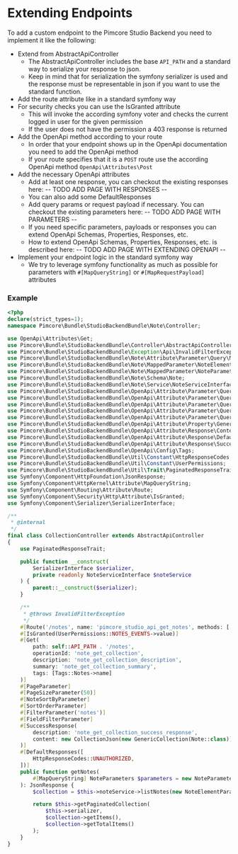 # Extending Endpoints

To add a custom endpoint to the Pimcore Studio Backend you need to implement it like the following:

- Extend from AbstractApiController
  - The AbstractApiController includes the base `API_PATH` and a standard way to serialize your response to json.
  - Keep in mind that for serialization the symfony serializer is used and the response must be representable in json if you want to use the standard function.
- Add the route attribute like in a standard symfony way
- For security checks you can use the IsGranted attribute
  - This will invoke the according symfony voter and checks the current logged in user for the given permission
  - If the user does not have the permission a 403 response is returned
- Add the OpenApi method according to your route
  - In order that your endpoint shows up in the OpenApi documentation you need to add the OpenApi method
  - If your route specifies that it is a `POST` route use the according OpenApi method `OpenApi\Attributes\Post`
- Add the necessary OpenApi attributes
  - Add at least one response, you can checkout the existing responses here: -- TODO ADD PAGE WITH RESPONSES --
  - You can also add some DefaultResponses
  - Add query params or request payload if necessary. You can checkout the existing parameters here: -- TODO ADD PAGE WITH PARAMETERS --
  - If you need specific parameters, payloads or responses you can extend OpenApi Schemas, Properties, Responses, etc.
  - How to extend OpenApi Schemas, Properties, Responses, etc. is described here: -- TODO ADD PAGE WITH EXTENDING OPENAPI --
- Implement your endpoint logic in the standard symfony way
  - We try to leverage symfony functionality as much as possible for parameters with `#[MapQueryString]` or `#[MapRequestPayload]` attributes

### Example
```php
<?php
declare(strict_types=1);
namespace Pimcore\Bundle\StudioBackendBundle\Note\Controller;

use OpenApi\Attributes\Get;
use Pimcore\Bundle\StudioBackendBundle\Controller\AbstractApiController;
use Pimcore\Bundle\StudioBackendBundle\Exception\Api\InvalidFilterException;
use Pimcore\Bundle\StudioBackendBundle\Note\Attribute\Parameter\Query\NoteSortByParameter;
use Pimcore\Bundle\StudioBackendBundle\Note\MappedParameter\NoteElementParameters;
use Pimcore\Bundle\StudioBackendBundle\Note\MappedParameter\NoteParameters;
use Pimcore\Bundle\StudioBackendBundle\Note\Schema\Note;
use Pimcore\Bundle\StudioBackendBundle\Note\Service\NoteServiceInterface;
use Pimcore\Bundle\StudioBackendBundle\OpenApi\Attribute\Parameter\Query\FieldFilterParameter;
use Pimcore\Bundle\StudioBackendBundle\OpenApi\Attribute\Parameter\Query\FilterParameter;
use Pimcore\Bundle\StudioBackendBundle\OpenApi\Attribute\Parameter\Query\PageParameter;
use Pimcore\Bundle\StudioBackendBundle\OpenApi\Attribute\Parameter\Query\PageSizeParameter;
use Pimcore\Bundle\StudioBackendBundle\OpenApi\Attribute\Parameter\Query\SortOrderParameter;
use Pimcore\Bundle\StudioBackendBundle\OpenApi\Attribute\Property\GenericCollection;
use Pimcore\Bundle\StudioBackendBundle\OpenApi\Attribute\Response\Content\CollectionJson;
use Pimcore\Bundle\StudioBackendBundle\OpenApi\Attribute\Response\DefaultResponses;
use Pimcore\Bundle\StudioBackendBundle\OpenApi\Attribute\Response\SuccessResponse;
use Pimcore\Bundle\StudioBackendBundle\OpenApi\Config\Tags;
use Pimcore\Bundle\StudioBackendBundle\Util\Constant\HttpResponseCodes;
use Pimcore\Bundle\StudioBackendBundle\Util\Constant\UserPermissions;
use Pimcore\Bundle\StudioBackendBundle\Util\Trait\PaginatedResponseTrait;
use Symfony\Component\HttpFoundation\JsonResponse;
use Symfony\Component\HttpKernel\Attribute\MapQueryString;
use Symfony\Component\Routing\Attribute\Route;
use Symfony\Component\Security\Http\Attribute\IsGranted;
use Symfony\Component\Serializer\SerializerInterface;

/**
 * @internal
 */
final class CollectionController extends AbstractApiController
{
    use PaginatedResponseTrait;

    public function __construct(
        SerializerInterface $serializer,
        private readonly NoteServiceInterface $noteService
    ) {
        parent::__construct($serializer);
    }

    /**
     * @throws InvalidFilterException
     */
    #[Route('/notes', name: 'pimcore_studio_api_get_notes', methods: ['GET'])]
    #[IsGranted(UserPermissions::NOTES_EVENTS->value)]
    #[Get(
        path: self::API_PATH . '/notes',
        operationId: 'note_get_collection',
        description: 'note_get_collection_description',
        summary: 'note_get_collection_summary',
        tags: [Tags::Notes->name]
    )]
    #[PageParameter]
    #[PageSizeParameter(50)]
    #[NoteSortByParameter]
    #[SortOrderParameter]
    #[FilterParameter('notes')]
    #[FieldFilterParameter]
    #[SuccessResponse(
        description: 'note_get_collection_success_response',
        content: new CollectionJson(new GenericCollection(Note::class))
    )]
    #[DefaultResponses([
        HttpResponseCodes::UNAUTHORIZED,
    ])]
    public function getNotes(
        #[MapQueryString] NoteParameters $parameters = new NoteParameters()
    ): JsonResponse {
        $collection = $this->noteService->listNotes(new NoteElementParameters(), $parameters);

        return $this->getPaginatedCollection(
            $this->serializer,
            $collection->getItems(),
            $collection->getTotalItems()
        );
    }
}
```